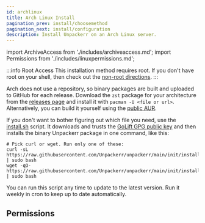```yaml
---
id: archlinux
title: Arch Linux Install
pagination_prev: install/choosemethod
pagination_next: install/configuration
description: Install Unpackerr on an Arch Linux server.
---
```


import ArchiveAccess from './includes/archiveaccess.md';
import Permissions from './includes/linuxpermissions.md';

:::info Root Access
This installation method requires root. If you don't have root on your shell,
then check out the <a href="/docs/install/seedbox">non-root directions</a>.
:::

Arch does not use a repository, so binary packages are built and uploaded to GitHub
for each release. Download the `zst` package for your architecture from the
[releases page](https://github.com/Unpackerr/unpackerr/releases/latest)
and install it with `pacman -U <file or url>`. Alternatively, you can build
it yourself using the [public AUR](https://aur.archlinux.org/packages/unpackerr).

If you don't want to bother figuring out which file you need, use the
[install.sh](https://github.com/Unpackerr/unpackerr/blob/main/init/install.sh) script.
It downloads and trusts the [GoLift GPG public key](https://golift.io/gpg) and then
installs the binary Unpackerr package in one command, like this:

```shell
# Pick curl or wget. Run only one of these:
curl -sL https://raw.githubusercontent.com/Unpackerr/unpackerr/main/init/install.sh | sudo bash
wget -qO- https://raw.githubusercontent.com/Unpackerr/unpackerr/main/init/install.sh | sudo bash
```

You can run this script any time to update to the latest version. Run it weekly in cron to keep up to date automatically.

<ArchiveAccess />

## Permissions

<Permissions />
